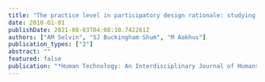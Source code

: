 ```yaml
---
title: "The practice level in participatory design rationale: studying practitioner moves and choices"
date: 2010-01-01
publishDate: 2021-08-03T04:08:10.742261Z
authors: ["AM Selvin", "SJ Buckingham Shum", "M Aakhus"]
publication_types: ["2"]
abstract: ""
featured: false
publication: "*Human Technology: An Interdisciplinary Journal of Humans in ICT Environments …*"
---
```


